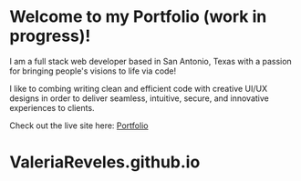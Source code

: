 # Welcome to my Portfolio (work in progress)!

I am a full stack web developer based in San Antonio, Texas with a passion for bringing people's visions to life via code!

I like to combing writing clean and efficient code with creative UI/UX designs in order to deliver seamless, intuitive, secure, and innovative experiences to clients. 

Check out the live site here: [Portfolio](valeriareveles.github.io)


# ValeriaReveles.github.io
